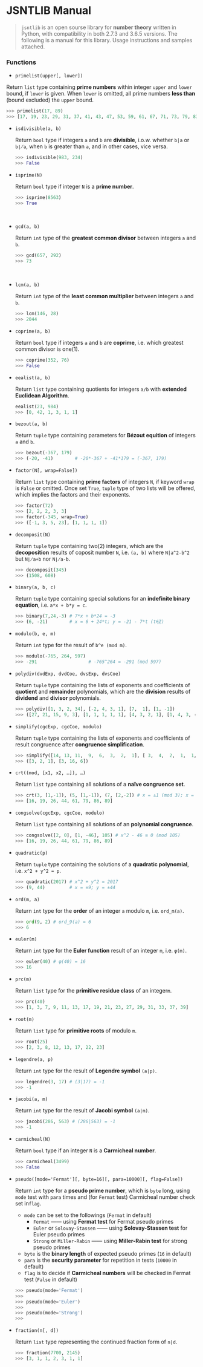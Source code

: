 # JSNTLIB Manual



> `jsntlib` is an open sourse library for **number theory** written in Python, with compatibility in both 2.7.3 and 3.6.5 versions. The following is a manual for this library. Usage instructions and samples attached.

### Functions

*  `primelist(upper[, lower])`

  Return `list` type containing **prime numbers** within integer `upper` and `lower` bound, if `lower` is given. When `lower` is omitted, all prime numbers **less than** (bound excluded) the `upper` bound.

  ```python
  >>> primelist(17, 89)
  >>> [17, 19, 23, 29, 31, 37, 41, 43, 47, 53, 59, 61, 67, 71, 73, 79, 83]
  ```



* `isdivisible(a, b)`

  Return `bool` type if integers `a` and `b` are **divisible**, i.o.w. whether `b|a` or `b∤a`, when `b` is greater than `a`, and in other cases, vice versa.

  ```python
  >>> isdivisible(983, 234)
  >>> False
  ```



* `isprime(N)`

  Return `bool` type if integer `N` is a **prime number**.

  ```python
  >>> isprime(8563)
  >>> True
  ```

  ​

* `gcd(a, b)`

  Return `int` type of the **greatest common divisor** between integers `a` and `b`.

  ```python
  >>> gcd(657, 292)
  >>> 73
  ```

  ​

* `lcm(a, b)`

  Return `int` type of the **least common multiplier** between integers `a` and `b`.

  ```python
  >>> lcm(146, 28)
  >>> 2044
  ```



* `coprime(a, b)`

  Return `bool` type if integers `a` and `b` are **coprime**, i.e. which greatest common divisor is one(1).

  ```python
  >>> coprime(352, 76)
  >>> False
  ```



* `eealist(a, b)`

  Return `list` type containing quotients for integers `a/b` with **extended Euclidean Algorithm**.

  ```python
  eealist(23, 984)
  >>> [0, 42, 1, 3, 1, 1]
  ```



* `bezout(a, b)`

  Return `tuple` type containing parameters for **Bézout equition** of integers `a` and `b`.

  ```Python
  >>> bezout(-367, 179)
  >>> (-20, -41)        # -20*-367 + -41*179 = (-367, 179)
  ```



* `factor(N[, wrap=False])`

  Return `list` type containing **prime factors** of integers `N`, if keyword `wrap` is `False` or omitted. Once set `True`, `tuple` type of two lists will be offered, which implies the factors and their exponents.

  ```python
  >>> factor(72)
  >>> [2, 2, 2, 3, 3]
  >>> factor(-345, wrap=True)
  >>> ([-1, 3, 5, 23], [1, 1, 1, 1])
  ```



* `decomposit(N)`

  Return `tuple` type containing two(2) integers, which are the **decoposition** results of coposit number `N`, i.e. `(a, b)` where `N|a^2-b^2` but `N∤a+b` nor `N∤a-b`.

  ```python
  >>> decomposit(345)
  >>> (1508, 608)
  ```



* `binary(a, b, c)`

  Return `tuple` type containing special solutions for an **indefinite binary equation**, i.e. `a*x + b*y = c`.

  ```Python
  >>> binary(7,24,-3) # 7*x + b*24 = -3
  >>> (6, -21)        # x = 6 + 24*t; y = -21 - 7*t (t∈Z)
  ```



* `modulo(b, e, m)`

  Return `int` type for the result of `b^e (mod m)`.

  ```Python
  >>> modulo(-765, 264, 597)
  >>> -291                   # -765^264 = -291 (mod 597)
  ```



* `polydiv(dvdExp, dvdCoe, dvsExp, dvsCoe)`

  Return `tuple` type containing the lists of exponents and coefficients of **quotient** and **remainder** polynomials, which are the **division** results of **dividend** and **divisor** polynomials.

  ```Python
  >>> polydiv([1, 3, 2, 34], [-2, 4, 3, 1], [7,  1], [1, -1])           # (x^34 + 4x^3 + 3x^2 - 2x) ÷ (x^7 - x)
  >>> ([27, 21, 15, 9, 3], [1, 1, 1, 1, 1], [4, 3, 2, 1], [1, 4, 3, -2]) # = (x^27 + x^21 + x^15 + x^9 +x^3) •••••• (x^4 + 4x^3 + 3x^2 - 2x)
  ```



* `simplify(cgcExp, cgcCoe, modulo)`

  Return `tuple` type containing the lists of exponents and coefficients of result congruence after **congruence simplification**.

  ```python
  >>> simplify([14, 13, 11,  9,  6,  3,  2,  1], [ 3,  4,  2,  1,  1,  1, 12,  1], 5) # (3x^14 + 4x^13 + 2x^11 + x^9 + x^6 + x^3 + 12x^2 + x) mod 5
  >>> ([3, 2, 1], [3, 16, 6])                                                    # ≡ (3x^3 + 16x^2 + 6x) mod 5
  ```



* `crt((mod, [x1, x2, …]), …)`

  Return `list` type containing all solutions of a **naïve congruence set**.

  ```python
  >>> crt(3, [1,-1]), (5, [1,-1]), (7, [2,-2]) # x = ±1 (mod 3); x = ±1 (mod 5); x = ±2 (mod 7)
  >>> [16, 19, 26, 44, 61, 79, 86, 89]
  ```



* `congsolve(cgcExp, cgcCoe, modulo)`

  Return `list` type containing all solutions of an **polynomial congruence**.

  ```python
  >>> congsolve([2, 0], [1, -46], 105) # x^2 - 46 ≡ 0 (mod 105)
  >>> [16, 19, 26, 44, 61, 79, 86, 89]
  ```



* `quadratic(p)`

  Return `tuple` type containing the solutions of a **quadratic polynomial**, i.e. `x^2 + y^2 = p`.

  ```python
  >>> quadratic(2017) # x^2 + y^2 = 2017
  >>> (9, 44)         # x = ±9; y = ±44
  ```



* `ord(m, a)`

  Return `int` type for the **order** of an integer `a` modulo `m`, i.e. `ord_m(a)`.

  ```python
  >>> ord(9, 2) # ord_9(a) = 6
  >>> 6
  ```



* `euler(m)`

  Return `int` type for the **Euler function** result of an integer `m`, i.e. `φ(m)`.

  ```python
  >>> euler(40) # φ(40) = 16
  >>> 16
  ```



* `prc(m)`

  Return `list` type for the **primitive residue class** of an integer`m`.

  ```python
  >>> prc(40)
  >>> [1, 3, 7, 9, 11, 13, 17, 19, 21, 23, 27, 29, 31, 33, 37, 39]
  ```



* `root(m)`

  Return `list` type for **primitive roots** of modulo `m`.

  ```Python
  >>> root(25)
  >>> [2, 3, 8, 12, 13, 17, 22, 23]
  ```



* `legendre(a, p)`

  Return `int` type for the result of **Legendre symbol** `(a|p)`.

  ```python
  >>> legendre(3, 17) # (3|17) = -1
  >>> -1
  ```



* `jacobi(a, m)`

  Return `int` type for the result of **Jacobi symbol** `(a|m)`.

  ```python
  >>> jacobi(286, 563) # (286|563) = -1
  >>> -1
  ```



* `carmicheal(N)`

  Return `bool` type if an integer `N` is a **Carmicheal number**.

  ```python
  >>> carmicheal(3499)
  >>> False
  ```



* `pseudo([mode='Fermat'][, byte=16][, para=10000][, flag=False])`

  Return `int` type for a **pseudo prime number**, which is `byte` long, using `mode` test with `para` times and (for `Fermat` test) Carmicheal number check set in`flag`.

  * `mode` can be set to the followings (`Fermat` in default)
    * `Fermat` —— using **Fermat test** for Fermat pseudo primes
    * `Euler` or `Solovay-Stassen` —— using **Solovay-Stassen test** for Euler pseudo primes
    * `Strong` or `Miller-Rabin` —— using **Miller-Rabin test** for strong pseudo primes
  * `byte` is the **binary length** of expected pseudo primes (`16` in default)
  * `para` is the **security parameter** for repetition in tests (`10000` in default)
  * `flag` is to decide if **Carmicheal numbers** will be checked in Fermat test (`False` in default)

  ```python
  >>> pseudo(mode='Fermat')
  >>> 
  >>> pseudo(mode='Euler')
  >>> 
  >>> pseudo(mode='Strong')
  >>> 
  ```



* `fraction(n[, d])`

  Return `list` type representing the continued fraction form of `n|d`.

  ```python
  >>> fraction(7700, 2145)
  >>> [3, 1, 1, 2, 3, 1, 1]
  ```



